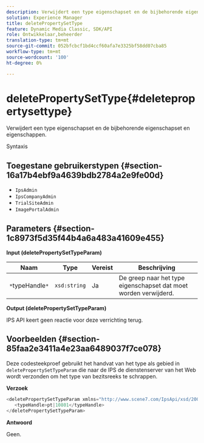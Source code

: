 ```yaml
---
description: Verwijdert een type eigenschapset en de bijbehorende eigenschapset en eigenschappen.
solution: Experience Manager
title: deletePropertySetType
feature: Dynamic Media Classic, SDK/API
role: Ontwikkelaar,beheerder
translation-type: tm+mt
source-git-commit: 052bfcbcf1bd4ccf60afa7e3325bf58dd07cba85
workflow-type: tm+mt
source-wordcount: '100'
ht-degree: 0%

---
```



# deletePropertySetType{#deletepropertysettype}

Verwijdert een type eigenschapset en de bijbehorende eigenschapset en eigenschappen.

Syntaxis

## Toegestane gebruikerstypen {#section-16a17b4ebf9a4639bdb2784a2e9fe00d}

* `IpsAdmin`
* `IpsCompanyAdmin`
* `TrialSiteAdmin`
* `ImagePortalAdmin`

## Parameters {#section-1c8973f5d35f44b4a6a483a41609e455}

**Input (deletePropertySetTypeParam)**

| Naam | Type | Vereist | Beschrijving |
|---|---|---|---|
| `*`typeHandle`*` | `xsd:string` | Ja | De greep naar het type eigenschapset dat moet worden verwijderd. |

**Output (deletePropertySetTypeParam)**

IPS API keert geen reactie voor deze verrichting terug.

## Voorbeelden {#section-85faa2e3411a4e23aa6489037f7ce078}

Deze codesteekproef gebruikt het handvat van het type als gebied in `deletePropertySetTypeParam` die naar de IPS de dienstenserver van het Web wordt verzonden om het type van bezitsreeks te schrappen.

**Verzoek**

```java
<deletePropertySetTypeParam xmlns="http://www.scene7.com/IpsApi/xsd/2008-01-15">
   <typeHandle>pt|10801</typeHandle>
</deletePropertySetTypeParam>
```

**Antwoord**

Geen.
